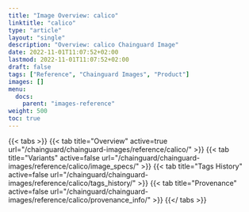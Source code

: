 ```yaml
---
title: "Image Overview: calico"
linktitle: "calico"
type: "article"
layout: "single"
description: "Overview: calico Chainguard Image"
date: 2022-11-01T11:07:52+02:00
lastmod: 2022-11-01T11:07:52+02:00
draft: false
tags: ["Reference", "Chainguard Images", "Product"]
images: []
menu:
  docs:
    parent: "images-reference"
weight: 500
toc: true
---
```


{{< tabs >}}
{{< tab title="Overview" active=true url="/chainguard/chainguard-images/reference/calico/" >}}
{{< tab title="Variants" active=false url="/chainguard/chainguard-images/reference/calico/image_specs/" >}}
{{< tab title="Tags History" active=false url="/chainguard/chainguard-images/reference/calico/tags_history/" >}}
{{< tab title="Provenance" active=false url="/chainguard/chainguard-images/reference/calico/provenance_info/" >}}
{{</ tabs >}}



